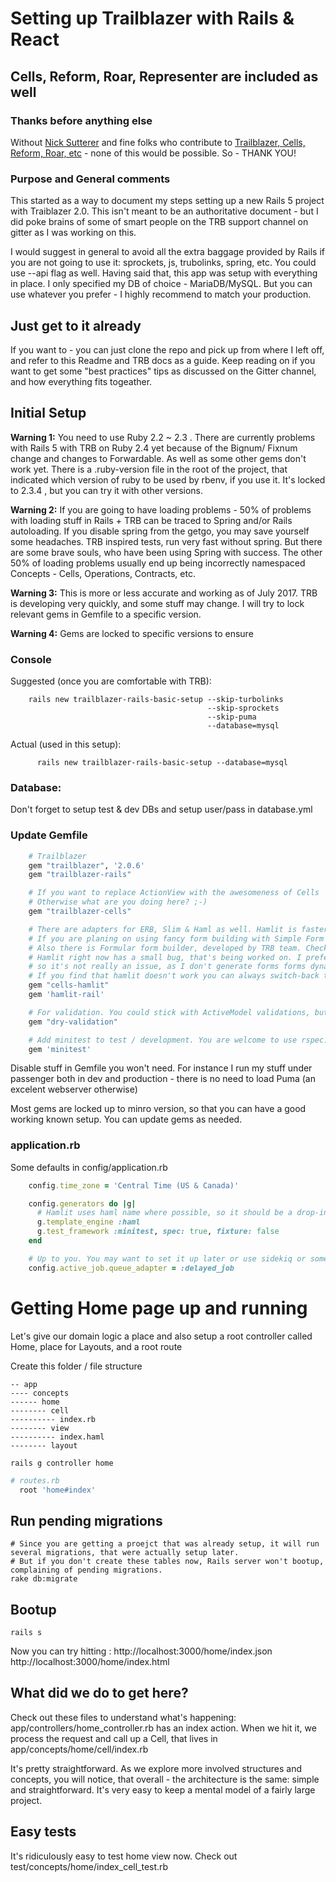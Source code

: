 # Setting up Trailblazer with Rails & React
## Cells, Reform, Roar, Representer are included as well

### Thanks before anything else
Without [Nick Sutterer](https://github.com/apotonick) and fine folks who contribute to [Trailblazer, Cells, Reform, Roar,
etc](http://trailblazer.to/)  - none of this would be possible. So - THANK YOU!

### Purpose and General comments

This started as a way to document my steps setting up a new Rails 5 project with Traiblazer 2.0. This isn't meant to be an authoritative document - but I did poke brains of some of smart people on the TRB support channel on gitter as I was working on this.

I would suggest in general to avoid all the extra baggage provided by Rails if you are not going to use it: sprockets, js, trubolinks, spring, etc. You could use --api flag as well. Having said that, this app was setup with everything in place. I only specified my DB of choice - MariaDB/MySQL. But you can use whatever you prefer - I highly recommend to match your production.



## Just get to it already
If you want to - you can just clone the repo and pick up from where I left off, and refer to this Readme and TRB docs as a guide. Keep reading on if you want to get some "best practices" tips as discussed on the Gitter channel, and how everything fits togeather.


## Initial Setup
**Warning 1:** You need to use Ruby 2.2 ~ 2.3 . There are currently problems with Rails 5 with TRB on Ruby 2.4 yet because of the Bignum/ Fixnum change and changes to Forwardable. As well as some other gems don't work yet. There is a .ruby-version file in the root of the project, that indicated which version of ruby to be used by rbenv, if you use it. It's locked to 2.3.4 , but you can try it with other versions.

**Warning 2:** If you are going to have loading problems - 50% of problems with loading stuff in Rails + TRB can be traced to Spring and/or Rails autoloading. If you disable spring from the getgo, you may save yourself some headaches. TRB inspired tests, run very fast without spring. But there are some brave souls, who have been using Spring with success. The other 50% of loading problems usually end up being incorrectly namespaced Concepts - Cells, Operations, Contracts, etc.

**Warning 3:** This is more or less accurate and working as of July 2017. TRB is developing very quickly, and some stuff may change. I will try to lock relevant gems in Gemfile to a specific version.

**Warning 4:** Gems are locked to specific versions to ensure

### Console

Suggested (once you are comfortable with TRB):
```shell
    rails new trailblazer-rails-basic-setup --skip-turbolinks
                                            --skip-sprockets
                                            --skip-puma
                                            --database=mysql
```
Actual (used in this setup):
```shell
      rails new trailblazer-rails-basic-setup --database=mysql
```


### Database:
Don't forget to setup test & dev DBs and setup user/pass in database.yml


### Update Gemfile

```ruby
    # Trailblazer
    gem "trailblazer", '2.0.6'
    gem "trailblazer-rails"

    # If you want to replace ActionView with the awesomeness of Cells
    # Otherwise what are you doing here? ;-)
    gem "trailblazer-cells"

    # There are adapters for ERB, Slim & Haml as well. Hamlit is faster than both.
    # If you are planing on using fancy form building with Simple Form or Formtastic - use Slim or Haml or ERB.
    # Also there is Formular form builder, developed by TRB team. Check it out, it's pretty awesome.
    # Hamlit right now has a small bug, that's being worked on. I prefer to build my UI using React,
    # so it's not really an issue, as I don't generate forms forms dynamically.
    # If you find that hamlit doesn't work you can always switch-back to Haml, they are interchangable/.
    gem "cells-hamlit"
    gem 'hamlit-rail'

    # For validation. You could stick with ActiveModel validations, but dry.rb stuff is better IMHO
    gem "dry-validation"

    # Add minitest to test / development. You are welcome to use rspec.
    gem 'minitest'
```
Disable stuff in Gemfile you won't need. For instance I run my stuff under passenger both in dev and production - there is no need to load Puma
(an excelent webserver otherwise)

Most gems are locked up to minro version, so that you can have a good working known setup. You can update gems as needed.

### application.rb
Some defaults in config/application.rb
```ruby
    config.time_zone = 'Central Time (US & Canada)'

    config.generators do |g|
      # Hamlit uses haml name where possible, so it should be a drop-in replacement in most cases
      g.template_engine :haml
      g.test_framework :minitest, spec: true, fixture: false
    end

    # Up to you. You may want to set it up later or use sidekiq or something else.
    config.active_job.queue_adapter = :delayed_job

```


# Getting Home page up and running

Let's give our domain logic a place and also setup a root controller called Home, place for Layouts, and a root route

Create this folder / file structure
```
-- app
---- concepts
------ home
-------- cell
---------- index.rb
-------- view
---------- index.haml
-------- layout
```

```shell
rails g controller home
```

```ruby
# routes.rb
  root 'home#index'
```


## Run pending migrations
```shell
# Since you are getting a proejct that was already setup, it will run several migrations, that were actually setup later.
# But if you don't create these tables now, Rails server won't bootup, complaining of pending migrations.
rake db:migrate
```

## Bootup
```shell
rails s
```

Now you can try hitting :
http://localhost:3000/home/index.json
http://localhost:3000/home/index.html

## What did we do to get here?
Check out these files to understand what's happening:
app/controllers/home_controller.rb has an index action. When we hit it, we process the request and call up a Cell, that lives in app/concepts/home/cell/index.rb

It's pretty straightforward. As we explore more involved structures and concepts, you will notice, that overall - the architecture is the same: simple and straightforward. It's very easy to keep a mental model of a fairly large project.

## Easy tests
It's ridiculously easy to test home view now. Check out test/concepts/home/index_cell_test.rb


